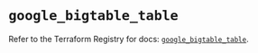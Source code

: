 # `google_bigtable_table`

Refer to the Terraform Registry for docs: [`google_bigtable_table`](https://registry.terraform.io/providers/hashicorp/google/5.11.0/docs/resources/bigtable_table).
